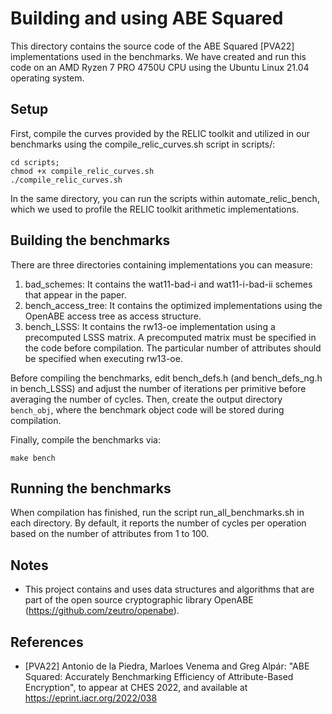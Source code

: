 
# Building and using ABE Squared

This directory contains the source code of the ABE Squared [PVA22] implementations used in the benchmarks.
We have created and run this code on an AMD Ryzen 7 PRO 4750U CPU
using the Ubuntu Linux 21.04 operating system.

## Setup

First, compile the curves provided by the RELIC toolkit and utilized in our benchmarks
using the compile_relic_curves.sh script in scripts/:
```
cd scripts; 
chmod +x compile_relic_curves.sh
./compile_relic_curves.sh
```

In the same directory, you can run the scripts within automate_relic_bench, which we used to profile the RELIC toolkit arithmetic implementations.

## Building the benchmarks

There are three directories containing implementations you can measure:

1. bad_schemes: It contains the wat11-bad-i and wat11-i-bad-ii schemes that appear in the paper.
2. bench_access_tree: It contains the optimized implementations using the OpenABE access tree as access structure.
3. bench_LSSS: It contains the rw13-oe implementation using a precomputed LSSS matrix. A precomputed matrix must be specified in the code before compilation. The particular number of attributes should be specified when executing rw13-oe.

Before compiling the benchmarks, edit bench_defs.h (and bench_defs_ng.h in bench_LSSS) and adjust the number of iterations per primitive before averaging the number of cycles.
Then, create the output directory `bench_obj`, where the benchmark object code will be stored during compilation.

Finally, compile the benchmarks via:
```
make bench
```

## Running the benchmarks

When compilation has finished, run the script run_all_benchmarks.sh in each directory. By default, it reports the number of cycles per operation based on the number of attributes from 1 to 100.

## Notes

- This project contains and uses data structures and algorithms that are part of the open source cryptographic library OpenABE (https://github.com/zeutro/openabe).

## References
- [PVA22] Antonio de la Piedra, Marloes Venema and Greg Alpár: "ABE Squared: Accurately Benchmarking Efficiency of Attribute-Based Encryption", to appear at CHES 2022, and available at https://eprint.iacr.org/2022/038
